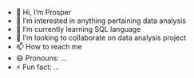 - 👋 Hi, I’m Prosper
- 👀 I’m interested in anything pertaining data analysis
- 🌱 I’m currently learning SQL language
- 💞️ I’m looking to collaborate on data analysis project
- 📫 How to reach me 
- 😄 Pronouns: ...
- ⚡ Fun fact: ...

<!---
Prosper438/Prosper438 is a ✨ special ✨ repository because its `README.md` (this file) appears on your GitHub profile.
You can click the Preview link to take a look at your changes.
--->
